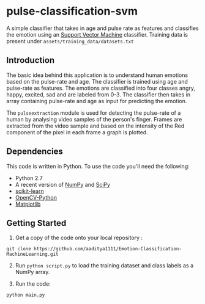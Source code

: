 pulse-classification-svm
========================
A simple classifier that takes in age and pulse rate as features and classifies the emotion using an [Support Vector Machine](https://en.wikipedia.org/wiki/Support_vector_machine) classifier. Training data is present under ```assets/training_data/datasets.txt```

Introduction
-------
The basic idea behind this application is to understand human emotions based on the pulse-rate and age. The classifier is trained using age and pulse-rate as features. The emotions are classified into four classes angry, happy, excited, sad and are labeled from 0-3. The classifier then takes in array containing pulse-rate and age as input for predicting the emotion.

The ```pulseextraction``` module is used for detecting the pulse-rate of a human by analysing video samples of the person's finger. Frames are extracted from the video sample and based on the intensity of the Red component of the pixel in each frame a graph is plotted.

Dependencies
--------
This code is written in Python. To use the code you'll need the following:

* Python 2.7
* A recent version of [NumPy](http://www.numpy.org/) and [SciPy](http://www.scipy.org/)
* [scikit-learn](http://scikit-learn.org/stable/index.html)
* [OpenCV-Python](http://opencv.org/)
* [Matplotlib](http://matplotlib.org/)

Getting Started
-------
1. Get a copy of the code onto your local repository :

  ```git clone https://github.com/aaditya1111/Emotion-Classification-MachineLearning.git```

2. Run ```python script.py``` to load the training dataset and class labels as a NumPy array.

3. Run the code:

  ```python main.py```

